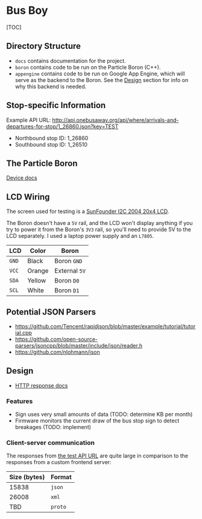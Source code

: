 # Bus Boy

[TOC]

## Directory Structure

*   `docs` contains documentation for the project.
*   `boron` contains code to be run on the Particle Boron (C++).
*   `appengine` contains code to be run on Google App Engine, which will serve
    as the backend to the Boron. See the [Design](#design) section for info on
    why this backend is needed.

## Stop-specific Information

Example API URL:
http://api.onebusaway.org/api/where/arrivals-and-departures-for-stop/1_26860.json?key=TEST

*   Northbound stop ID: 1_26860
*   Southbound stop ID: 1_26510

## The Particle Boron

[Device docs](https://docs.particle.io/reference/device-os/firmware/boron/)

## LCD Wiring

The screen used for testing is a [SunFounder I2C 2004 20x4 LCD](
https://www.amazon.com/gp/product/B01GPUMP9C).

The Boron doesn't have a `5V` rail, and the LCD won't display anything if you try
to power it from the Boron's `3V3` rail, so you'll need to provide 5V to the LCD
separately. I used a laptop power supply and an `L7805`.

| LCD   | Color  | Boron           |
|-------|--------|-----------------|
| `GND` | Black  | Boron `GND`     |
| `VCC` | Orange | External `5V`   |
| `SDA` | Yellow | Boron `D0`      |
| `SCL` | White  | Boron `D1`      |

## Potential JSON Parsers

*   https://github.com/Tencent/rapidjson/blob/master/example/tutorial/tutorial.cpp
*   https://github.com/open-source-parsers/jsoncpp/blob/master/include/json/reader.h
*   https://github.com/nlohmann/json

## Design

*   [HTTP response docs](https://www.w3.org/Protocols/rfc2616/rfc2616-sec6.html)

### Features

*   Sign uses very small amounts of data (TODO: determine KB per month)
*   Firmware monitors the current draw of the bus stop sign to detect breakages
    (TODO: implement)

### Client-server communication

The responses from [the test API URL](
http://api.onebusaway.org/api/where/arrivals-and-departures-for-stop/1_26860.json?key=TEST)
are quite large in comparison to the responses from a custom frontend server:

| Size (bytes) | Format |
|--------------|--------|
| 15838        | `json` |
| 26008        | `xml`  |
| TBD          | `proto`|
